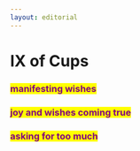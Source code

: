 ```yaml
---
layout: editorial
---
```


# IX of Cups



### <mark style="color:purple;">manifesting wishes</mark>

### <mark style="color:purple;">joy and wishes coming true</mark>

### <mark style="color:purple;">asking for too much</mark>

<mark style="color:purple;"></mark>

<mark style="color:purple;"></mark>
